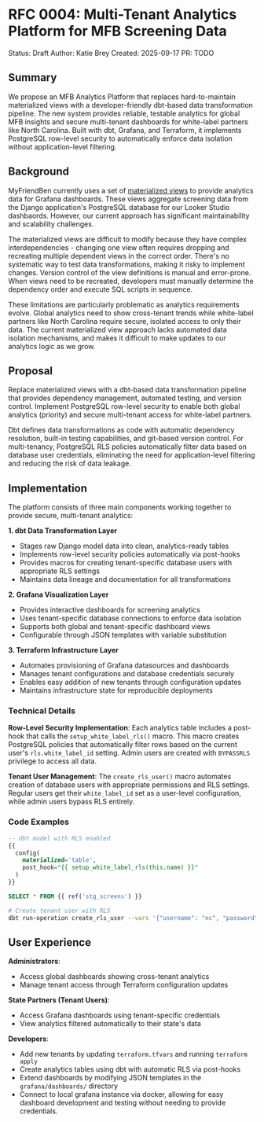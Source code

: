 # RFC 0004: Multi-Tenant Analytics Platform for MFB Screening Data

Status: Draft
Author: Katie Brey
Created: 2025-09-17
PR: TODO

## Summary

We propose an MFB Analytics Platform that replaces hard-to-maintain materialized views with a developer-friendly dbt-based data transformation pipeline. The new system provides reliable, testable analytics for global MFB insights and secure multi-tenant dashboards for white-label partners like North Carolina. Built with dbt, Grafana, and Terraform, it implements PostgreSQL row-level security to automatically enforce data isolation without application-level filtering.

## Background

MyFriendBen currently uses a set of [materialized views](https://github.com/MyFriendBen/data-queries) to provide analytics data for Grafana dashboards. These views aggregate screening data from the Django application's PostgreSQL database for our Looker Studio dashbaords. However, our current approach has significant maintainability and scalability challenges.

The materialized views are difficult to modify because they have complex interdependencies - changing one view often requires dropping and recreating multiple dependent views in the correct order. There's no systematic way to test data transformations, making it risky to implement changes. Version control of the view definitions is manual and error-prone. When views need to be recreated, developers must manually determine the dependency order and execute SQL scripts in sequence.

These limitations are particularly problematic as analytics requirements evolve. Global analytics need to show cross-tenant trends while white-label partners like North Carolina require secure, isolated access to only their data. The current materialized view approach lacks automated data isolation mechanisms, and makes it difficult to make updates to our analytics logic as we grow.

## Proposal

Replace materialized views with a dbt-based data transformation pipeline that provides dependency management, automated testing, and version control. Implement PostgreSQL row-level security to enable both global analytics (priority) and secure multi-tenant access for white-label partners.

Dbt defines data transformations as code with automatic dependency resolution, built-in testing capabilities, and git-based version control. For multi-tenancy, PostgreSQL RLS policies automatically filter data based on database user credentials, eliminating the need for application-level filtering and reducing the risk of data leakage.

## Implementation

The platform consists of three main components working together to provide secure, multi-tenant analytics:

**1. dbt Data Transformation Layer**

- Stages raw Django model data into clean, analytics-ready tables
- Implements row-level security policies automatically via post-hooks
- Provides macros for creating tenant-specific database users with appropriate RLS settings
- Maintains data lineage and documentation for all transformations

**2. Grafana Visualization Layer**

- Provides interactive dashboards for screening analytics
- Uses tenant-specific database connections to enforce data isolation
- Supports both global and tenant-specific dashboard views
- Configurable through JSON templates with variable substitution

**3. Terraform Infrastructure Layer**

- Automates provisioning of Grafana datasources and dashboards
- Manages tenant configurations and database credentials securely
- Enables easy addition of new tenants through configuration updates
- Maintains infrastructure state for reproducible deployments

### Technical Details

**Row-Level Security Implementation**: Each analytics table includes a post-hook that calls the `setup_white_label_rls()` macro. This macro creates PostgreSQL policies that automatically filter rows based on the current user's `rls.white_label_id` setting. Admin users are created with `BYPASSRLS` privilege to access all data.

**Tenant User Management**: The `create_rls_user()` macro automates creation of database users with appropriate permissions and RLS settings. Regular users get their `white_label_id` set as a user-level configuration, while admin users bypass RLS entirely.

### Code Examples

```sql
-- dbt model with RLS enabled
{{
  config(
    materialized='table',
    post_hook="{{ setup_white_label_rls(this.name) }}"
  )
}}

SELECT * FROM {{ ref('stg_screens') }}
```

```bash
# Create tenant user with RLS
dbt run-operation create_rls_user --vars '{"username": "nc", "password": "secure_password", "white_label_access": 1}'
```

## User Experience

**Administrators**:

- Access global dashboards showing cross-tenant analytics
- Manage tenant access through Terraform configuration updates

**State Partners (Tenant Users)**:

- Access Grafana dashboards using tenant-specific credentials
- View analytics filtered automatically to their state's data

**Developers**:

- Add new tenants by updating `terraform.tfvars` and running `terraform apply`
- Create analytics tables using dbt with automatic RLS via post-hooks
- Extend dashboards by modifying JSON templates in the `grafana/dashboards/` directory
- Connect to local grafana instance via docker, allowing for easy dashboard development and testing without needing to provide credentials.
